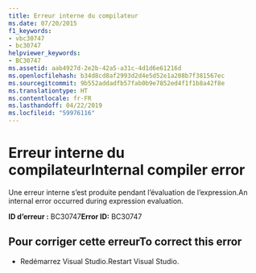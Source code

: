 ```yaml
---
title: Erreur interne du compilateur
ms.date: 07/20/2015
f1_keywords:
- vbc30747
- bc30747
helpviewer_keywords:
- BC30747
ms.assetid: aab4927d-2e2b-42a5-a31c-4d1d6e61216d
ms.openlocfilehash: b34d8cd8af2993d2d4e5d52e1a208b7f381567ec
ms.sourcegitcommit: 9b552addadfb57fab0b9e7852ed4f1f1b8a42f8e
ms.translationtype: HT
ms.contentlocale: fr-FR
ms.lasthandoff: 04/22/2019
ms.locfileid: "59976116"
---
```

# <a name="internal-compiler-error"></a><span data-ttu-id="cac17-102">Erreur interne du compilateur</span><span class="sxs-lookup"><span data-stu-id="cac17-102">Internal compiler error</span></span>
<span data-ttu-id="cac17-103">Une erreur interne s’est produite pendant l’évaluation de l’expression.</span><span class="sxs-lookup"><span data-stu-id="cac17-103">An internal error occurred during expression evaluation.</span></span>  
  
 <span data-ttu-id="cac17-104">**ID d’erreur :** BC30747</span><span class="sxs-lookup"><span data-stu-id="cac17-104">**Error ID:** BC30747</span></span>  
  
## <a name="to-correct-this-error"></a><span data-ttu-id="cac17-105">Pour corriger cette erreur</span><span class="sxs-lookup"><span data-stu-id="cac17-105">To correct this error</span></span>  
  
-   <span data-ttu-id="cac17-106">Redémarrez Visual Studio.</span><span class="sxs-lookup"><span data-stu-id="cac17-106">Restart Visual Studio.</span></span>  
